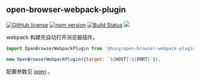 ## open-browser-webpack-plugin

[![GitHub license](https://img.shields.io/badge/license-MIT-blue.svg)](https://github.com/ahyiru/open-browser-webpack-plugin/blob/develop/LICENSE)
[![npm version](https://img.shields.io/npm/v/@huxy/open-browser-webpack-plugin.svg)](https://www.npmjs.com/package/@huxy/open-browser-webpack-plugin)
[![Build Status](https://api.travis-ci.com/ahyiru/open-browser-webpack-plugin.svg?branch=master)](https://app.travis-ci.com/github/ahyiru/open-browser-webpack-plugin)
[![](https://img.shields.io/badge/blog-ihuxy-blue.svg)](http://ihuxy.com/)

webpack 构建完自动打开浏览器插件。

```javascript
import OpenBrowserWebpackPlugin from '@huxy/open-browser-webpack-plugin';

new OpenBrowserWebpackPlugin({target: `${HOST}:${PORT}`}),

```

配置参数见 [open](https://www.npmjs.com/package/open) 。
